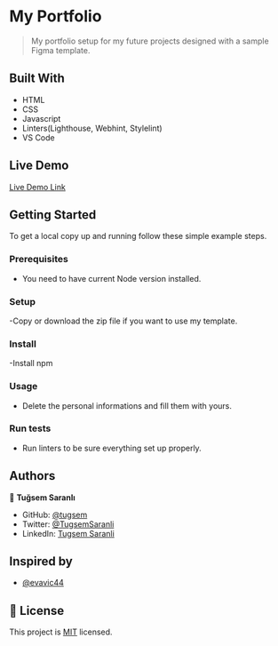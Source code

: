
# My Portfolio

> My portfolio setup for my future projects designed with a sample Figma template.


## Built With

- HTML
- CSS
- Javascript
- Linters(Lighthouse, Webhint, Stylelint)
- VS Code

## Live Demo

[Live Demo Link](https://tugsem.github.io/my-portfolio/)

## Getting Started

To get a local copy up and running follow these simple example steps.

### Prerequisites
- You need to have current Node version installed.

### Setup
-Copy or download the zip file if you want to use my template.

### Install
-Install npm

### Usage
- Delete the personal informations and fill them with yours.

### Run tests
- Run linters to be sure everything set up properly.


## Authors

👤 **Tuğsem Saranlı**

- GitHub: [@tugsem](https://github.com/tugsem)
- Twitter: [@TugsemSaranli](https://twitter.com/TugsemSaranli)
- LinkedIn: [Tugsem Saranli](https://linkedin.com/in/tugsem-saranli-5b2a98230/)

## Inspired by
 - [@evavic44](https://github.com/evavic44/eke)
 
## 📝 License

This project is [MIT](./MIT.md) licensed.

